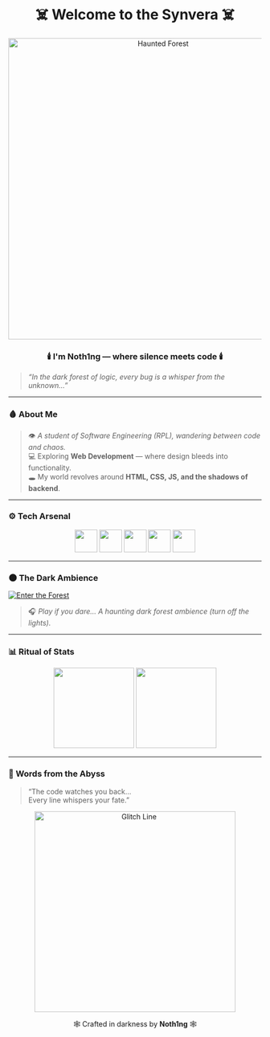 <h1 align="center">☠️ Welcome to the Synvera ☠️</h1>

<p align="center">
  <img src="https://i.ibb.co/5kJtfk1/haunted-forest.gif" width="600" alt="Haunted Forest">
</p>

<h3 align="center">🕯️ I'm <b>Noth1ng</b> — where silence meets code 🕯️</h3>

> *“In the dark forest of logic, every bug is a whisper from the unknown...”*

---

### 🩸 About Me  
> 👁️ *A student of Software Engineering (RPL), wandering between code and chaos.*  
> 💻 Exploring **Web Development** — where design bleeds into functionality.  
> 🕳️ My world revolves around **HTML, CSS, JS, and the shadows of backend**.  

---

### ⚙️ Tech Arsenal  
<p align="center">
  <img src="https://cdn.jsdelivr.net/gh/devicons/devicon/icons/html5/html5-original.svg" width="45"/>
  <img src="https://cdn.jsdelivr.net/gh/devicons/devicon/icons/css3/css3-original.svg" width="45"/>
  <img src="https://cdn.jsdelivr.net/gh/devicons/devicon/icons/javascript/javascript-original.svg" width="45"/>
  <img src="https://cdn.jsdelivr.net/gh/devicons/devicon/icons/python/python-original.svg" width="45"/>
  <img src="https://cdn.jsdelivr.net/gh/devicons/devicon/icons/mysql/mysql-original.svg" width="45"/>
</p>

---

### 🌑 The Dark Ambience  
[![Enter the Forest](https://i.ibb.co/6RrN8DC/dark-forest-cover.jpg)](https://www.youtube.com/watch?v=kK6YjK5eOjo)

> 🎧 *Play if you dare… A haunting dark forest ambience (turn off the lights).*

---

### 📊 Ritual of Stats  
<p align="center">
  <img src="https://github-readme-stats.vercel.app/api?username=tegarpermanaputra21-sudo&show_icons=true&theme=merko&title_color=ff0000&icon_color=ff0000&text_color=c0c0c0&bg_color=000000" height="160">
  <img src="https://github-readme-stats.vercel.app/api/top-langs/?username=tegarpermanaputra21-sudo&layout=compact&theme=merko&title_color=ff0000&text_color=c0c0c0&bg_color=000000" height="160">
</p>

---

### 🔮 Words from the Abyss  
> “The code watches you back...  
>  Every line whispers your fate.”  

<p align="center">
  <img src="https://i.ibb.co/s6xymMf/glitch-red.gif" width="400" alt="Glitch Line">
</p>

<p align="center">
  🕸️ Crafted in darkness by <b>Noth1ng</b> 🕸️  
</p>
